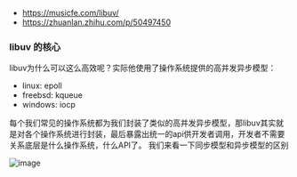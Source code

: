 - https://musicfe.com/libuv/
- https://zhuanlan.zhihu.com/p/50497450


### libuv 的核心
libuv为什么可以这么高效呢？实际他使用了操作系统提供的高并发异步模型：
- linux: epoll
- freebsd: kqueue
- windows: iocp

每个我们常见的操作系统都为我们封装了类似的高并发异步模型，那libuv其实就是对各个操作系统进行封装，最后暴露出统一的api供开发者调用，开发者不需要关系底层是什么操作系统，什么API了。 我们来看一下同步模型和异步模型的区别


![image](https://user-images.githubusercontent.com/34447750/230695916-e4c2dcef-62ce-432d-9fa0-d3ed667eabbd.png)
